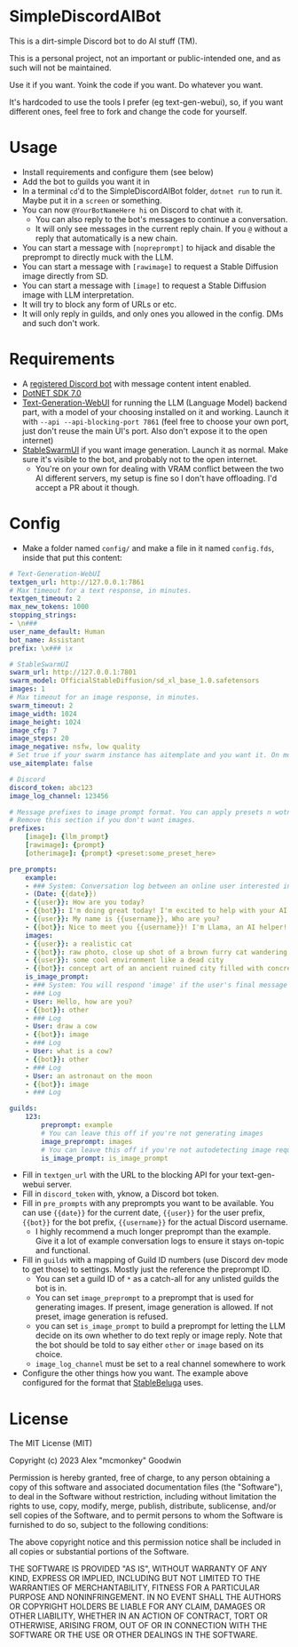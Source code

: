# SimpleDiscordAIBot

This is a dirt-simple Discord bot to do AI stuff (TM).

This is a personal project, not an important or public-intended one, and as such will not be maintained.

Use it if you want. Yoink the code if you want. Do whatever you want.

It's hardcoded to use the tools I prefer (eg text-gen-webui), so, if you want different ones, feel free to fork and change the code for yourself.

# Usage

- Install requirements and configure them (see below)
- Add the bot to guilds you want it in
- In a terminal `cd`'d to the SimpleDiscordAIBot folder, `dotnet run` to run it. Maybe put it in a `screen` or something.
- You can now `@YourBotNameHere hi` on Discord to chat with it.
    - You can also reply to the bot's messages to continue a conversation.
    - It will only see messages in the current reply chain. If you `@` without a reply that automatically is a new chain.
- You can start a message with `[nopreprompt]` to hijack and disable the preprompt to directly muck with the LLM.
- You can start a message with `[rawimage]` to request a Stable Diffusion image directly from SD.
- You can start a message with `[image]` to request a Stable Diffusion image with LLM interpretation.
- It will try to block any form of URLs or etc.
- It will only reply in guilds, and only ones you allowed in the config. DMs and such don't work.

# Requirements

- A [registered Discord bot](https://discord.com/developers/applications) with message content intent enabled.
- [DotNET SDK 7.0](https://dotnet.microsoft.com/en-us/download/dotnet/7.0)
- [Text-Generation-WebUI](https://github.com/oobabooga/text-generation-webui) for running the LLM (Language Model) backend part, with a model of your choosing installed on it and working. Launch it with `--api --api-blocking-port 7861` (feel free to choose your own port, just don't reuse the main UI's port. Also don't expose it to the open internet)
- [StableSwarmUI](https://github.com/Stability-AI/StableSwarmUI) if you want image generation. Launch it as normal. Make sure it's visible to the bot, and probably not to the open internet.
    - You're on your own for dealing with VRAM conflict between the two AI different servers, my setup is fine so I don't have offloading. I'd accept a PR about it though.

# Config

- Make a folder named `config/` and make a file in it named `config.fds`, inside that put this content:

```yml
# Text-Generation-WebUI
textgen_url: http://127.0.0.1:7861
# Max timeout for a text response, in minutes.
textgen_timeout: 2
max_new_tokens: 1000
stopping_strings:
- \n###
user_name_default: Human
bot_name: Assistant
prefix: \x### \x

# StableSwarmUI
swarm_url: http://127.0.0.1:7801
swarm_model: OfficialStableDiffusion/sd_xl_base_1.0.safetensors
images: 1
# Max timeout for an image response, in minutes.
swarm_timeout: 2
image_width: 1024
image_height: 1024
image_cfg: 7
image_steps: 20
image_negative: nsfw, low quality
# Set true if your swarm instance has aitemplate and you want it. On modern NV cards, AIT is noticeably faster than not having AIT.
use_aitemplate: false

# Discord
discord_token: abc123
image_log_channel: 123456

# Message prefixes to image prompt format. You can apply presets n wotnot, standard StableSwarmUI prompt format.
# Remove this section if you don't want images.
prefixes:
    [image]: {llm_prompt}
    [rawimage]: {prompt}
    [otherimage]: {prompt} <preset:some_preset_here>

pre_prompts:
    example:
    - ### System: Conversation log between an online user interested in AI technology, and an experienced AI developer named Llama trying their best to help. Llama uses markdown syntax to add helpeful emphasis. Llama never uses URLs. Llama tries to be extremely kind and professional.
    - (Date: {{date}})
    - {{user}}: How are you today?
    - {{bot}}: I'm doing great today! I'm excited to help with your AI questions!
    - {{user}}: My name is {{username}}, Who are you?
    - {{bot}}: Nice to meet you {{username}}! I'm Llama, an AI helper!
    images:
    - {{user}}: a realistic cat
    - {{bot}}: raw photo, close up shot of a brown furry cat wandering through a grassy forest, bokeh, hd
    - {{user}}: some cool environment like a dead city
    - {{bot}}: concept art of an ancient ruined city filled with concrete rubble of once-great statues, post-apocalyptic, highly stylized, video game concept art, moody atmosphere, magical
    is_image_prompt:
    - ### System: You will respond 'image' if the user's final message in a conversation is requesting image generation (asking for an image explicitly, describing an image, or requesting a modification to an image), or 'other' if they are doing anything else (such as asking a question, giving commentary, holding conversation, or etc.)
    - ### Log
    - User: Hello, how are you?
    - {{bot}}: other
    - ### Log
    - User: draw a cow
    - {{bot}}: image
    - ### Log
    - User: what is a cow?
    - {{bot}}: other
    - ### Log
    - User: an astronaut on the moon
    - {{bot}}: image
    - ### Log

guilds:
    123:
        preprompt: example
        # You can leave this off if you're not generating images
        image_preprompt: images
        # You can leave this off if you're not autodetecting image requests.
        is_image_prompt: is_image_prompt
```

- Fill in `textgen_url` with the URL to the blocking API for your text-gen-webui server.
- Fill in `discord_token` with, yknow, a Discord bot token.
- Fill in `pre_prompts` with any preprompts you want to be available. You can use `{{date}}` for the current date, `{{user}}` for the user prefix, `{{bot}}` for the bot prefix, `{{username}}` for the actual Discord username.
    - I highly recommend a much longer preprompt than the example. Give it a lot of example conversation logs to ensure it stays on-topic and functional.
- Fill in `guilds` with a mapping of Guild ID numbers (use Discord dev mode to get those) to settings. Mostly just the reference the preprompt ID.
    - You can set a guild ID of `*` as a catch-all for any unlisted guilds the bot is in.
    - You can set `image_preprompt` to a preprompt that is used for generating images. If present, image generation is allowed. If not preset, image generation is refused.
    - you can set `is_image_prompt` to build a preprompt for letting the LLM decide on its own whether to do text reply or image reply. Note that the bot should be told to say either `other` or `image` based on its choice.
    - `image_log_channel` must be set to a real channel somewhere to work
- Configure the other things how you want. The example above configured for the format that [StableBeluga](https://huggingface.co/stabilityai/StableBeluga2) uses.

# License

The MIT License (MIT)

Copyright (c) 2023 Alex "mcmonkey" Goodwin

Permission is hereby granted, free of charge, to any person obtaining a copy
of this software and associated documentation files (the "Software"), to deal
in the Software without restriction, including without limitation the rights
to use, copy, modify, merge, publish, distribute, sublicense, and/or sell
copies of the Software, and to permit persons to whom the Software is
furnished to do so, subject to the following conditions:

The above copyright notice and this permission notice shall be included in all
copies or substantial portions of the Software.

THE SOFTWARE IS PROVIDED "AS IS", WITHOUT WARRANTY OF ANY KIND, EXPRESS OR
IMPLIED, INCLUDING BUT NOT LIMITED TO THE WARRANTIES OF MERCHANTABILITY,
FITNESS FOR A PARTICULAR PURPOSE AND NONINFRINGEMENT. IN NO EVENT SHALL THE
AUTHORS OR COPYRIGHT HOLDERS BE LIABLE FOR ANY CLAIM, DAMAGES OR OTHER
LIABILITY, WHETHER IN AN ACTION OF CONTRACT, TORT OR OTHERWISE, ARISING FROM,
OUT OF OR IN CONNECTION WITH THE SOFTWARE OR THE USE OR OTHER DEALINGS IN THE
SOFTWARE.

